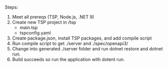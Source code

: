 Steps:

1. Meet all prereqs (TSP, Node.js, .NET 9)
1. Create new TSP project in /tsp
    * main.tsp
    * tspconfig.yaml
1. Create package.json, install TSP packages, and add compile script
1. Run compile script to get ./server and ./spec/openapi3/
1. Change into generated ./server folder and run dotnet restore and dotnet run.
1. Build succeeds so run the application with dotent run. 